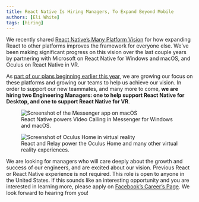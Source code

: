 ```yaml
---
title: React Native Is Hiring Managers, To Expand Beyond Mobile
authors: [Eli White]
tags: [hiring]
---
```


We recently shared [React Native’s Many Platform Vision](https://reactnative.dev/blog/2021/08/26/many-platform-vision) for how expanding React to other platforms improves the framework for everyone else. We’ve been making significant progress on this vision over the last couple years by partnering with Microsoft on React Native for Windows and macOS, and Oculus on React Native in VR.

As [part of our plans beginning earlier this year](https://reactnative.dev/blog/2021/08/19/h2-2021), we are growing our focus on these platforms and growing our teams to help us achieve our vision. In order to support our new teammates, and many more to come, **we are hiring two Engineering Managers: one to help support React Native for Desktop, and one to support React Native for VR**.

<!--truncate-->

<figure>
  <img src="/blog/assets/many-platform-vision-messenger-desktop.png" alt="Screenshot of the Messenger app on macOS" />
  <figcaption>
    React Native powers Video Calling in Messenger for Windows and macOS.
  </figcaption>
</figure>

<figure>
  <img src="/blog/assets/many-platform-vision-oculus-home.png" alt="Screenshot of Oculus Home in virtual reality" />
  <figcaption>
    React and Relay power the Oculus Home and many other virtual reality experiences.
  </figcaption>
</figure>

We are looking for managers who will care deeply about the growth and success of our engineers, and are excited about our vision. Previous React or React Native experience is not required. This role is open to anyone in the United States. If this sounds like an interesting opportunity and you are interested in learning more, please apply on [Facebook’s Career’s Page](https://www.facebook.com/careers/v2/jobs/438516437547870). We look forward to hearing from you!